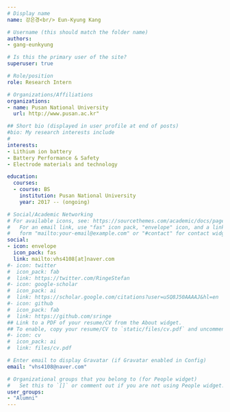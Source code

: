 ```yaml
---
# Display name
name: 강은경<br/> Eun-Kyung Kang

# Username (this should match the folder name)
authors:
- gang-eunkyung

# Is this the primary user of the site?
superuser: true

# Role/position
role: Research Intern

# Organizations/Affiliations
organizations:
- name: Pusan National University
  url: http://www.pusan.ac.kr"

## Short bio (displayed in user profile at end of posts)
#bio: My research interests include 
#
interests:
- Lithium ion battery
- Battery Performance & Safety
- Electrode materials and technology

education:
  courses:
  - course: BS
    institution: Pusan National University
    year: 2017 -- (ongoing)

# Social/Academic Networking
# For available icons, see: https://sourcethemes.com/academic/docs/page-builder/#icons
#   For an email link, use "fas" icon pack, "envelope" icon, and a link in the
#   form "mailto:your-email@example.com" or "#contact" for contact widget.
social:
- icon: envelope
  icon_pack: fas
  link: mailto:vhs4108[at]naver.com
#- icon: twitter
#  icon_pack: fab
#  link: https://twitter.com/RingeStefan
#- icon: google-scholar
#  icon_pack: ai
#  link: https://scholar.google.com/citations?user=uSQ8J50AAAAJ&hl=en
#- icon: github
#  icon_pack: fab
#  link: https://github.com/sringe
## Link to a PDF of your resume/CV from the About widget.
## To enable, copy your resume/CV to `static/files/cv.pdf` and uncomment the lines below.
#- icon: cv
#  icon_pack: ai
#  link: files/cv.pdf

# Enter email to display Gravatar (if Gravatar enabled in Config)
email: "vhs4108@naver.com"

# Organizational groups that you belong to (for People widget)
#   Set this to `[]` or comment out if you are not using People widget.
user_groups:
- "Alumni"
---
```



